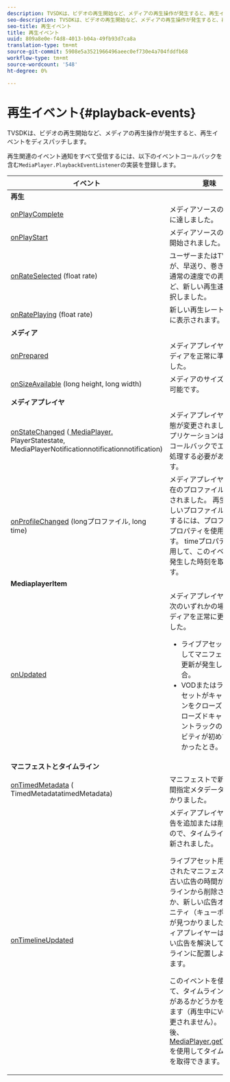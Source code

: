 ```yaml
---
description: TVSDKは、ビデオの再生開始など、メディアの再生操作が発生すると、再生イベントをディスパッチします。
seo-description: TVSDKは、ビデオの再生開始など、メディアの再生操作が発生すると、再生イベントをディスパッチします。
seo-title: 再生イベント
title: 再生イベント
uuid: 809a8e0e-f4d8-4013-b04a-49fb93d7ca8a
translation-type: tm+mt
source-git-commit: 5908e5a3521966496aeec0ef730e4a704fddfb68
workflow-type: tm+mt
source-wordcount: '548'
ht-degree: 0%

---
```



# 再生イベント{#playback-events}

TVSDKは、ビデオの再生開始など、メディアの再生操作が発生すると、再生イベントをディスパッチします。

再生関連のイベント通知をすべて受信するには、以下のイベントコールバックを含む`MediaPlayer.PlaybackEventListener`の実装を登録します。

<table frame="all" colsep="1" rowsep="1"> 
 <thead> 
  <tr rowsep="1"> 
   <th colname="1" class="entry"> イベント </th> 
   <th colname="2" class="entry"> 意味 </th> 
  </tr> 
 </thead>
 <tbody> 
  <tr rowsep="1"> 
   <td colname="col1"><b>再生</b> </td> 
   <td colname="col2"> </td> 
  </tr> 
  <tr rowsep="1"> 
   <td colname="1"> <a href="https://help.adobe.com/en_US/primetime/api/psdk/javadoc_1.4/com/adobe/mediacore/MediaPlayer.PlaybackEventListener.html#onPlayComplete%28%29" format="html" scope="external"> onPlayComplete</a> </td> 
   <td colname="2"> メディアソースの終わりに達しました。 </td> 
  </tr> 
  <tr rowsep="1"> 
   <td colname="1"> <a href="https://help.adobe.com/en_US/primetime/api/psdk/javadoc_1.4/com/adobe/mediacore/MediaPlayer.PlaybackEventListener.html#onPlayStart%28%29" format="html" scope="external"> onPlayStart</a> </td> 
   <td colname="2"> メディアソースの再生が開始されました。 </td> 
  </tr> 
  <tr rowsep="1"> 
   <td colname="1"> <a href="https://help.adobe.com/en_US/primetime/api/psdk/javadoc_1.4/com/adobe/mediacore/MediaPlayer.PlaybackEventListener.html#onRateSelected%28float%29" format="html" scope="external"> onRateSelected</a> (float rate) </td> 
   <td colname="2"> ユーザーまたはTVSDKが、早送り、巻き戻し、通常の速度での再生など、新しい再生速度を選択しました。 </td> 
  </tr> 
  <tr rowsep="1"> 
   <td colname="1"><a href="https://help.adobe.com/en_US/primetime/api/psdk/javadoc_1.4/com/adobe/mediacore/MediaPlayer.PlaybackEventListener.html#onRatePlaying%28float%29" format="html" scope="external"> onRatePlaying</a> (float rate) </td> 
   <td colname="2"> 新しい再生レートが画面に表示されます。 </td> 
  </tr> 
  <tr rowsep="1"> 
   <td colname="col1"><b>メディア</b> </td> 
   <td colname="col2"> </td> 
  </tr> 
  <tr rowsep="1"> 
   <td colname="1"> <a href="https://help.adobe.com/en_US/primetime/api/psdk/javadoc_1.4/com/adobe/mediacore/MediaPlayer.PlaybackEventListener.html#onPrepared%28%29" format="html" scope="external"> onPrepared</a> </td> 
   <td colname="2"> メディアプレイヤーがメディアを正常に準備しました。 </td> 
  </tr> 
  <tr rowsep="1"> 
   <td colname="1"> <a href="https://help.adobe.com/en_US/primetime/api/psdk/javadoc_1.4/com/adobe/mediacore/MediaPlayer.PlaybackEventListener.html#onSizeAvailable%28long,%20long%29" format="html" scope="external"> onSizeAvailable</a> (long height, long width) </td> 
   <td colname="2"> メディアのサイズが使用可能です。 </td> 
  </tr> 
  <tr rowsep="1"> 
   <td colname="col1"><b>メディアプレイヤ</b> </td> 
   <td colname="col2"> </td> 
  </tr> 
  <tr rowsep="1"> 
   <td colname="1"><a href="https://help.adobe.com/en_US/primetime/api/psdk/javadoc_1.4/com/adobe/mediacore/MediaPlayer.PlaybackEventListener.html#onStateChanged%28com.adobe.mediacore.MediaPlayer.PlayerState,com.adobe.mediacore.MediaPlayerNotification%29" format="html" scope="external"> onStateChanged</a> (<a href="https://help.adobe.com/en_US/primetime/api/psdk/javadoc_1.4/com/adobe/mediacore/MediaPlayer.PlayerState.html" format="html" scope="external"> MediaPlayer.</a> PlayerStatestate,  <a href="https://help.adobe.com/en_US/primetime/api/psdk/javadoc_1.4/com/adobe/mediacore/MediaPlayerNotification.html" format="html" scope="external"> </a> MediaPlayerNotificationnotificationnotification) </td> 
   <td colname="2"> メディアプレイヤーの状態が変更されました。 アプリケーションは、このコールバックでエラーを処理する必要があります。 </td> 
  </tr> 
  <tr rowsep="1"> 
   <td colname="1"> <a href="https://help.adobe.com/en_US/primetime/api/psdk/javadoc_1.4/com/adobe/mediacore/MediaPlayer.PlaybackEventListener.html#onProfileChanged%28long,%20long%29" format="html" scope="external"> onProfileChanged</a> (longプロファイル, long time) </td> 
   <td colname="2"> メディアプレイヤーの現在のプロファイルが変更されました。 再生中の新しいプロファイルを取得するには、<span class="codeph">プロファイル</span>プロパティを使用します。 <span class="codeph"> time</span>プロパティを使用して、このイベントが発生した時刻を取得します。 </td> 
  </tr> 
  <tr rowsep="1"> 
   <td colname="col1"><b>MediaplayerItem</b> </td> 
   <td colname="col2"> </td> 
  </tr> 
  <tr rowsep="1"> 
   <td colname="1"><a href="https://help.adobe.com/en_US/primetime/api/psdk/javadoc_1.4/com/adobe/mediacore/MediaPlayer.PlaybackEventListener.html#onUpdated%28%29" format="html" scope="external"> onUpdated</a> </td> 
   <td colname="2">メディアプレイヤーは、次のいずれかの場合にメディアを正常に更新しました。 
    <ul> 
     <li>ライブアセットに対してマニフェストの更新が発生した場合。</li> 
     <li>VODまたはライブアセットがキャプションをクローズし、クローズドキャプショントラックのアクティビティが初めて見つかったとき。 </li> 
    </ul> </td> 
  </tr> 
  <tr rowsep="1"> 
   <td colname="col1"><b>マニフェストとタイムライン</b></td> 
   <td colname="col2"> </td> 
  </tr> 
  <tr rowsep="1"> 
   <td colname="1"> <a href="https://help.adobe.com/en_US/primetime/api/psdk/javadoc_1.4/com/adobe/mediacore/MediaPlayer.PlaybackEventListener.html#onTimedMetadata%28com.adobe.mediacore.metadata.TimedMetadata%29" format="html" scope="external"> onTimedMetadata</a> (<a href="https://help.adobe.com/en_US/primetime/api/psdk/javadoc_1.4/com/adobe/mediacore/metadata/TimedMetadata.html" format="html" scope="external"> </a> TimedMetadatatimedMetadata) </td> 
   <td colname="2"> マニフェストで新しい時間指定メタデータが見つかりました。 </td> 
  </tr> 
  <tr rowsep="0"> 
   <td colname="1"><a href="https://help.adobe.com/en_US/primetime/api/psdk/javadoc_1.4/com/adobe/mediacore/MediaPlayer.PlaybackEventListener.html#onTimelineUpdated%28%29" format="html" scope="external"> onTimelineUpdated</a> </td> 
   <td colname="2">メディアプレイヤーが広告を追加または削除したので、タイムラインが更新されました。 <p>ライブアセット用に更新されたマニフェストと、古い広告の時間がタイムラインから削除されたか、新しい広告オポチュニティ（キューポイント）が見つかりました。 メディアプレイヤーは、新しい広告を解決してタイムラインに配置しようとします。 </p><p> このイベントを使用して、タイムラインに更新があるかどうかを確認します（再生中にVODは変更されません）。 その後、<a href="https://help.adobe.com/en_US/primetime/api/psdk/javadoc_1.4/com/adobe/mediacore/MediaPlayer.html#getTimeline%28%29" format="html" scope="external"> MediaPlayer.getTimeline</a>を使用してタイムラインを取得できます。 </p> </td> 
  </tr> 
 </tbody> 
</table>
